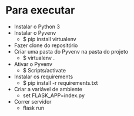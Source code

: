 # Para executar
* Instalar o Python 3
* Instalar o Pyvenv
    * $ pip install virtualenv
* Fazer clone do repositório
* Criar uma pasta do Pyvenv na pasta do projeto
    * $ virtualenv .
* Ativar o Pyvenv
    * $ Scripts/activate
* Instalar os requirements
    * $ pip install -r requirements.txt
* Criar a variável de ambiente
    * set FLASK_APP=index.py
* Correr servidor
    * flask run


